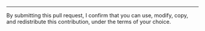 <!-- Describe your PR here. -->



<!--
  The following applies to third-party contributors.
  Convex employees and contractors can delete or ignore.
-->

----

By submitting this pull request, I confirm that you can use, modify, copy, and redistribute this contribution, under the terms of your choice.
